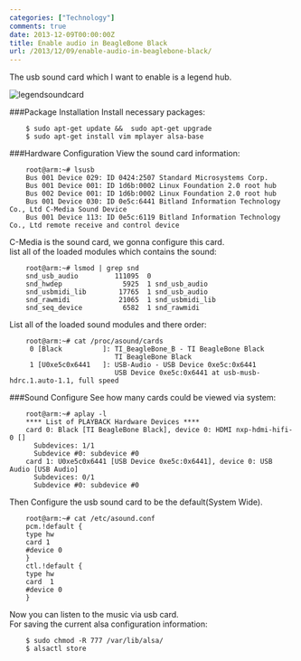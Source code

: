 ```yaml
---
categories: ["Technology"]
comments: true
date: 2013-12-09T00:00:00Z
title: Enable audio in BeagleBone Black
url: /2013/12/09/enable-audio-in-beaglebone-black/
---
```


The usb sound card which I want to enable is a legend hub.     

![legendsoundcard](/images/legendsoundcard.jpg)

###Package Installation
Install necessary packages:

```
	$ sudo apt-get update &&  sudo apt-get upgrade
	$ sudo apt-get install vim mplayer alsa-base 

```
	
###Hardware Configuration
View the sound card information:

```
	root@arm:~# lsusb
	Bus 001 Device 029: ID 0424:2507 Standard Microsystems Corp. 
	Bus 001 Device 001: ID 1d6b:0002 Linux Foundation 2.0 root hub
	Bus 002 Device 001: ID 1d6b:0002 Linux Foundation 2.0 root hub
	Bus 001 Device 030: ID 0e5c:6441 Bitland Information Technology Co., Ltd C-Media Sound Device
	Bus 001 Device 113: ID 0e5c:6119 Bitland Information Technology Co., Ltd remote receive and control device

```
C-Media is the sound card, we gonna configure this card.     
list all of the loaded modules which contains the sound: 

```
	root@arm:~# lsmod | grep snd
	snd_usb_audio         111095  0 
	snd_hwdep               5925  1 snd_usb_audio
	snd_usbmidi_lib        17765  1 snd_usb_audio
	snd_rawmidi            21065  1 snd_usbmidi_lib
	snd_seq_device          6582  1 snd_rawmidi

```
List all of the loaded sound modules and there order: 

```
	root@arm:~# cat /proc/asound/cards   
	 0 [Black          ]: TI_BeagleBone_B - TI BeagleBone Black
	                      TI BeagleBone Black
	 1 [U0xe5c0x6441   ]: USB-Audio - USB Device 0xe5c:0x6441
	                      USB Device 0xe5c:0x6441 at usb-musb-hdrc.1.auto-1.1, full speed

```
###Sound Configure
See how many cards could be viewed via system:

```
	root@arm:~# aplay -l
	**** List of PLAYBACK Hardware Devices ****
	card 0: Black [TI BeagleBone Black], device 0: HDMI nxp-hdmi-hifi-0 []
	  Subdevices: 1/1
	  Subdevice #0: subdevice #0
	card 1: U0xe5c0x6441 [USB Device 0xe5c:0x6441], device 0: USB Audio [USB Audio]
	  Subdevices: 0/1
	  Subdevice #0: subdevice #0

```
Then Configure the usb sound card to be the default(System Wide). 

```
	root@arm:~# cat /etc/asound.conf 
	pcm.!default { 
	type hw 
	card 1
	#device 0 
	}
	ctl.!default { 
	type hw 
	card  1
	#device 0 
	}

```
Now you can listen to the music via usb card.    
For saving the current alsa configuration information:

```
	$ sudo chmod -R 777 /var/lib/alsa/
	$ alsactl store

```
